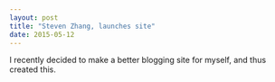 ```yaml
---
layout: post
title: "Steven Zhang, launches site"
date: 2015-05-12
---
```


I recently decided to make a better blogging site for myself, and thus created this.
